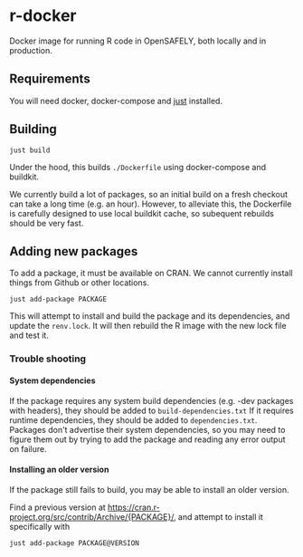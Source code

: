 # r-docker

Docker image for running R code in OpenSAFELY, both locally and in production.

## Requirements

You will need docker, docker-compose and [just](https://github.com/casey/just) installed.


## Building

`just build`

Under the hood, this builds `./Dockerfile` using docker-compose and buildkit.

We currently build a lot of packages, so an initial build on a fresh checkout
can take a long time (e.g. an hour).  However, to alleviate this, the
Dockerfile is carefully designed to use local buildkit cache, so subequent
rebuilds should be very fast.


## Adding new packages

To add a package, it must be available on CRAN. We cannot currently install
things from Github or other locations.

`just add-package PACKAGE` 

This will attempt to install and build the package and its dependencies, and
update the `renv.lock`. It will then rebuild the R image with the new lock file
and test it.

### Trouble shooting

####  System dependencies

If the package requires any system build dependencies (e.g. -dev packages with
headers), they should be added to `build-dependencies.txt` If it requires
runtime dependencies, they should be added to `dependencies.txt`.  Packages
don't advertise their system dependencies, so you may need to figure them out
by trying to add the package and reading any error output on failure.


#### Installing an older version

If the package still fails to build, you may be able to install an older version.

Find a previous version at https://cran.r-project.org/src/contrib/Archive/{PACKAGE}/, and attempt to install it specifically with

```
just add-package PACKAGE@VERSION
```
